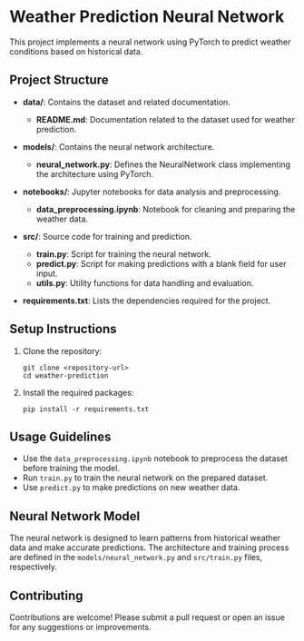 # Weather Prediction Neural Network

This project implements a neural network using PyTorch to predict weather conditions based on historical data. 

## Project Structure

- **data/**: Contains the dataset and related documentation.
  - **README.md**: Documentation related to the dataset used for weather prediction.
  
- **models/**: Contains the neural network architecture.
  - **neural_network.py**: Defines the NeuralNetwork class implementing the architecture using PyTorch.

- **notebooks/**: Jupyter notebooks for data analysis and preprocessing.
  - **data_preprocessing.ipynb**: Notebook for cleaning and preparing the weather data.

- **src/**: Source code for training and prediction.
  - **train.py**: Script for training the neural network.
  - **predict.py**: Script for making predictions with a blank field for user input.
  - **utils.py**: Utility functions for data handling and evaluation.

- **requirements.txt**: Lists the dependencies required for the project.

## Setup Instructions

1. Clone the repository:
   ```
   git clone <repository-url>
   cd weather-prediction
   ```

2. Install the required packages:
   ```
   pip install -r requirements.txt
   ```

## Usage Guidelines

- Use the `data_preprocessing.ipynb` notebook to preprocess the dataset before training the model.
- Run `train.py` to train the neural network on the prepared dataset.
- Use `predict.py` to make predictions on new weather data.

## Neural Network Model

The neural network is designed to learn patterns from historical weather data and make accurate predictions. The architecture and training process are defined in the `models/neural_network.py` and `src/train.py` files, respectively.

## Contributing

Contributions are welcome! Please submit a pull request or open an issue for any suggestions or improvements.